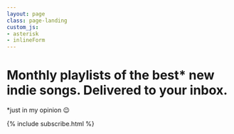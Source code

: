 ```yaml
---
layout: page
class: page-landing
custom_js: 
- asterisk
- inlineForm
---
```

# Monthly playlists of the <span id="best-annotated">best<span class="asterisk">*</span></span> new indie songs. Delivered to your inbox.
<p id="annotation" class="footnote hidden"><span class="asterisk">*</span>just in my opinion <span class="emoji">😉</span></p>
{% include subscribe.html %}